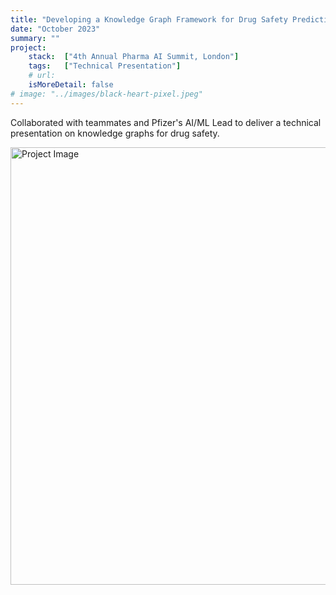 ```yaml
---
title: "Developing a Knowledge Graph Framework for Drug Safety Prediction"
date: "October 2023"
summary: ""
project:
    stack:  ["4th Annual Pharma AI Summit, London"]
    tags:   ["Technical Presentation"]
    # url:
    isMoreDetail: false
# image: "../images/black-heart-pixel.jpeg"
---
```


<p>Collaborated with teammates and Pfizer's AI/ML Lead to deliver a technical presentation on knowledge graphs for drug safety.</p>
<img src="https://www.images.alyssabedard.com/presentation.png" alt="Project Image" style="width:700px">
